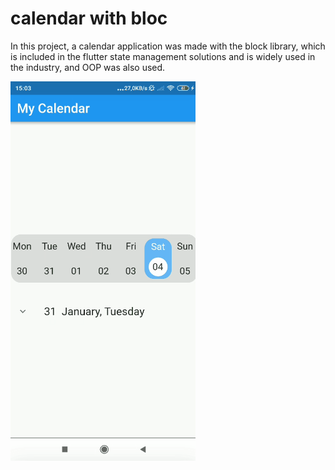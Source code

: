 # calendar with bloc

In this project, a calendar application was made with the block library, which is included in the flutter state management solutions and is widely used in the industry, and OOP was also used.

![](flutter-bloc.gif)



